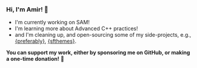 ### Hi, I'm Amir! 👋

- I'm currently working on SAM!
- I'm learning more about Advanced C++ practices!
- and I'm cleaning up, and open-sourcing some of my side-projects, e.g., [{preferably}](https://github.com/amirmasoudabdol/preferably), [{sfthemes}](https://github.com/amirmasoudabdol/sfthemes).

**You can support my work, either by sponsoring me on GitHub, or making a one-time donation!** 💖

<!--
**amirmasoudabdol/amirmasoudabdol** is a ✨ _special_ ✨ repository because its `README.md` (this file) appears on your GitHub profile.

Here are some ideas to get you started:

- 🔭 I’m currently working on ...
- 🌱 I’m currently learning ...
- 👯 I’m looking to collaborate on ...
- 🤔 I’m looking for help with ...
- 💬 Ask me about ...
- 📫 How to reach me: ...
- 😄 Pronouns: ...
- ⚡ Fun fact: ...
-->
